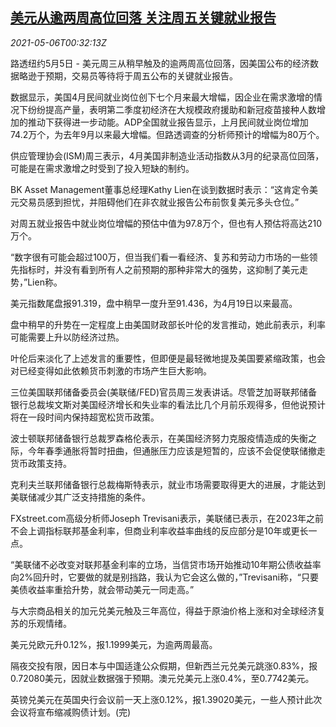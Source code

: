 <!--1620262863000-->
[美元从逾两周高位回落 关注周五关键就业报告](https://cn.reuters.com/article/forex-close-0505-wedn-idCNKBS2CN01H)
------

<div><i>2021-05-06T00:32:13Z</i></div><p>路透纽约5月5日 - 美元周三从稍早触及的逾两周高位回落，因美国公布的经济数据略逊于预期，交易员等待将于周五公布的关键就业报告。</p><p>数据显示，美国4月民间就业岗位创下七个月来最大增幅，因企业在需求激增的情况下纷纷提高产量，表明第二季度初经济在大规模政府援助和新冠疫苗接种人数增加的推动下获得进一步动能。ADP全国就业报告显示，上月民间就业岗位增加74.2万个，为去年9月以来最大增幅。但路透调查的分析师预计的增幅为80万个。</p><p>供应管理协会(ISM)周三表示，4月美国非制造业活动指数从3月的纪录高位回落，可能是在需求激增之时受到了投入短缺的制约。</p><p>BK Asset Management董事总经理Kathy Lien在谈到数据时表示：“这肯定令美元交易员感到担忧，并阻碍他们在非农就业报告公布前恢复美元多头仓位。”</p><p>对周五就业报告中就业岗位增幅的预估中值为97.8万个，但也有人预估将高达210万个。</p><p>“数字很有可能会超过100万，但当我们看一看经济、复苏和劳动力市场的一些领先指标时，并没有看到所有人之前预期的那种非常大的强势，这抑制了美元走势，”Lien称。</p><p>美元指数尾盘报91.319，盘中稍早一度升至91.436，为4月19日以来最高。</p><p>盘中稍早的升势在一定程度上由美国财政部长叶伦的发言推动，她此前表示，利率可能需要上升以防经济过热。</p><p>叶伦后来淡化了上述发言的重要性，但即便是最轻微地提及美国要紧缩政策，也会对已经变得如此依赖货币刺激的市场产生巨大影响。</p><p>三位美国联邦储备委员会(美联储/FED)官员周三发表讲话。尽管芝加哥联邦储备银行总裁埃文斯对美国经济增长和失业率的看法比几个月前乐观得多，但他说预计将在一段时间内保持超宽松货币政策。</p><p>波士顿联邦储备银行总裁罗森格伦表示，在美国经济努力克服疫情造成的失衡之际，今年春季通胀将暂时扭曲，但通胀压力应该是短暂的，应该不会促使联储撤走货币政策支持。</p><p>克利夫兰联邦储备银行总裁梅斯特表示，就业市场需要取得更大的进展，才能达到美联储减少其广泛支持措施的条件。</p><p>FXstreet.com高级分析师Joseph Trevisani表示，美联储已表示，在2023年之前不会上调指标联邦基金利率，但商业利率收益率曲线的反应部分是10年或更长一点。</p><p>“美联储不必改变对联邦基金利率的立场，当信贷市场开始推动10年期公债收益率向2%回升时，它要做的就是别挡路，我认为它会这么做的，”Trevisani称，“只要美债收益率重拾升势，就会带动美元一同走高。”</p><p>与大宗商品相关的加元兑美元触及三年高位，得益于原油价格上涨和对全球经济复苏的乐观情绪。</p><p>美元兑欧元升0.12%，报1.1999美元，为逾两周最高。</p><p>隔夜交投有限，因日本与中国适逢公众假期，但新西兰元兑美元跳涨0.83%，报0.72080美元，因就业数据强于预期。澳元兑美元上涨0.4%，至0.7742美元。</p><p>英镑兑美元在英国央行会议前一天上涨0.12%，报1.39020美元，一些人预计此次会议将宣布缩减购债计划。(完)</p>
